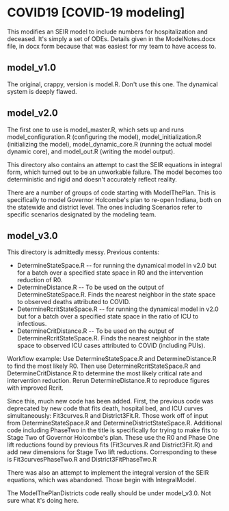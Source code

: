 # COVID19 [COVID-19 modeling]

This modifies an SEIR model to include numbers for hospitalization and deceased.  It's simply a set of ODEs.  Details given in the ModelNotes.docx file, in docx form because that was easiest for my team to have access to.

## model_v1.0

The original, crappy, version is model.R.  Don't use this one.  The dynamical system is deeply flawed.

## model_v2.0

The first one to use is model\_master.R, which sets up and runs model\_configuration.R (configuring the model), model\_initialization.R (initializing the model), model\_dynamic\_core.R (running the actual model dynamic core), and model_out.R (writing the model output).

This directory also contains an attempt to cast the SEIR equations in integral form, which turned out to be an unworkable failure.  The model becomes too deterministic and rigid and doesn't accurately reflect reality.

There are a number of groups of code starting with ModelThePlan.  This is specifically to model Governor Holcombe's plan to re-open Indiana, both on the statewide and district level.  The ones including Scenarios refer to specific scenarios designated by the modeling team.


## model_v3.0

This directory is admittedly messy.  Previous contents:
- DetermineStateSpace.R -- for running the dynamical model in v2.0 but for a batch over a specified state space in R0 and the intervention reduction of R0.
- DetermineDistance.R -- To be used on the output of DetermineStateSpace.R.  Finds the nearest neighbor in the state space to observed deaths attributed to COVID.
- DetermineRcritStateSpace.R -- for running the dynamical model in v2.0 but for a batch over a specified state space in the ratio of ICU to infectious.
- DetermineCritDistance.R -- To be used on the output of DetermineRcritStateSpace.R.  Finds the nearest neighbor in the state space to observed ICU cases attributed to COVID (including PUIs).

Workflow example:  Use DetermineStateSpace.R and DetermineDistance.R to find the most likely R0.  Then use DetermineRcritStateSpace.R and DetermineCritDistance.R to determine the most likely critical rate and intervention reduction.  Rerun DetermineDistance.R to reproduce figures with improved Rcrit.

Since this, much new code has been added.  First, the previous code was deprecated by new code that fits death, hospital bed, and ICU curves simultaneously:  Fit3curves.R and District3Fit.R.  Those work off of input from DetermineStateSpace.R and DetermineDistrictStateSpace.R.  Additional code including PhaseTwo in the title is specifically for trying to make fits to Stage Two of Governor Holcombe's plan.  These use the R0 and Phase One lift reductions found by previous fits (Fit3curves.R and District3Fit.R) and add new dimensions for Stage Two lift reductions.  Corresponding to these is Fit3curvesPhaseTwo.R and District3FitPhaseTwo.R

There was also an attempt to implement the integral version of the SEIR equations, which was abandoned.  Those begin with IntegralModel.

The ModelThePlanDistricts code really should be under model\_v3.0.  Not sure what it's doing here.
